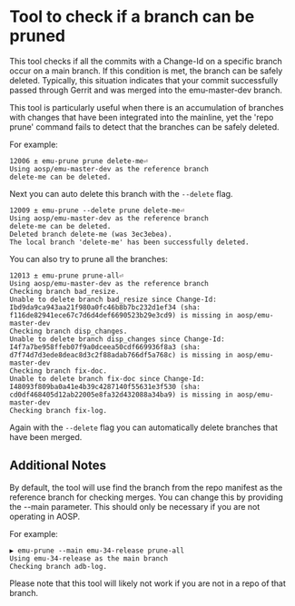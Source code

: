 # Tool to check if a branch can be pruned

This tool checks if all the commits with a Change-Id on a specific branch occur on a main branch. If this condition is met, the branch can be safely deleted. Typically, this situation indicates that your commit successfully passed through Gerrit and was merged into the emu-master-dev branch.

This tool is particularly useful when there is an accumulation of branches with changes that have been integrated into the mainline, yet the 'repo prune' command fails to detect that the branches can be safely deleted.

For example:

```
12006 ± emu-prune prune delete-me⏎
Using aosp/emu-master-dev as the reference branch
delete-me can be deleted.
```

Next you can auto delete this branch with the `--delete` flag.

```
12009 ± emu-prune --delete prune delete-me⏎
Using aosp/emu-master-dev as the reference branch
delete-me can be deleted.
Deleted branch delete-me (was 3ec3ebea).
The local branch 'delete-me' has been successfully deleted.
```

You can also try to prune all the branches:

```
12013 ± emu-prune prune-all⏎
Using aosp/emu-master-dev as the reference branch
Checking branch bad_resize.
Unable to delete branch bad_resize since Change-Id: Ibd9da9ca943aa21f980a0fc46b8b7bc232d1ef34 (sha: f116de82941ece67c7d6d4def6690523b29e3cd9) is missing in aosp/emu-master-dev
Checking branch disp_changes.
Unable to delete branch disp_changes since Change-Id: I4f7a7be958ffeb07f9a0dceea50cdf669936f8a3 (sha: d7f74d7d3ede8deac8d3c2f88adab766df5a768c) is missing in aosp/emu-master-dev
Checking branch fix-doc.
Unable to delete branch fix-doc since Change-Id: I48093f809ba0a41e4b39c4287140f55631e3f530 (sha: cd0df468405d12ab22005e8fa32d432088a34ba9) is missing in aosp/emu-master-dev
Checking branch fix-log.
```

Again with the `--delete` flag you can automatically delete branches that have been merged.


## Additional Notes
By default, the tool will use find the branch from the repo manifest as the reference branch for checking merges. You can change this by providing the --main parameter. This should only be necessary if you are not operating in AOSP.

For example:

```
▶ emu-prune --main emu-34-release prune-all
Using emu-34-release as the main branch
Checking branch adb-log.
```

Please note that this tool will likely not work if you are not in a repo of that branch.
